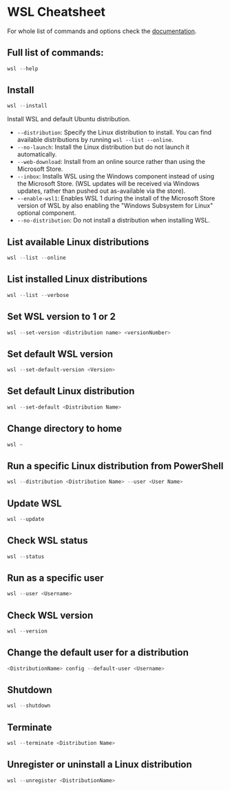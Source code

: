# WSL Cheatsheet
For whole list of commands and options check the [documentation](https://learn.microsoft.com/en-us/windows/wsl/basic-commands).
## Full list of commands:
```powershell
wsl --help
```
## Install
```powershell
wsl --install
```
Install WSL and default Ubuntu distribution.

- `--distribution`: Specify the Linux distribution to install. You can find available distributions by running `wsl --list --online`.
- `--no-launch`: Install the Linux distribution but do not launch it automatically.
- `--web-download`: Install from an online source rather than using the Microsoft Store.
- `--inbox`: Installs WSL using the Windows component instead of using the Microsoft Store. (WSL updates will be received via Windows updates, rather than pushed out as-available via the store).
- `--enable-wsl1`: Enables WSL 1 during the install of the Microsoft Store version of WSL by also enabling the "Windows Subsystem for Linux" optional component.
- `--no-distribution`: Do not install a distribution when installing WSL.
## List available Linux distributions
```powershell
wsl --list --online
```
## List installed Linux distributions
```powershell
wsl --list --verbose
```
## Set WSL version to 1 or 2
```powershell
wsl --set-version <distribution name> <versionNumber>
```
## Set default WSL version
```powershell
wsl --set-default-version <Version>
```
## Set default Linux distribution
```powershell
wsl --set-default <Distribution Name>
```
## Change directory to home
```powershell
wsl ~
```
## Run a specific Linux distribution from PowerShell
```powershell
wsl --distribution <Distribution Name> --user <User Name>
```
## Update WSL
```powershell
wsl --update
```
## Check WSL status
```powershell
wsl --status
```
## Run as a specific user
```powershell
wsl --user <Username>
```
## Check WSL version
```powershell
wsl --version
```
## Change the default user for a distribution
```powershell
<DistributionName> config --default-user <Username>
```
## Shutdown
```powershell
wsl --shutdown
```
## Terminate
```powershell
wsl --terminate <Distribution Name>
```
## Unregister or uninstall a Linux distribution
```powershell
wsl --unregister <DistributionName>
```